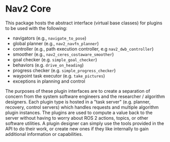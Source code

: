 # Nav2 Core

This package hosts the abstract interface (virtual base classes) for plugins to be used with the following:
- navigators (e.g., `navigate_to_pose`)
- global planner (e.g., `nav2_navfn_planner`)
- controller (e.g., path execution controller, e.g `nav2_dwb_controller`)
- smoother (e.g., `nav2_ceres_costaware_smoother`)
- goal checker (e.g. `simple_goal_checker`)
- behaviors (e.g. `drive_on_heading`)
- progress checker (e.g. `simple_progress_checker`)
- waypoint task executor (e.g. `take_pictures`)
- exceptions in planning and control

The purposes of these plugin interfaces are to create a separation of concern from the system software engineers and the researcher / algorithm designers. Each plugin type is hosted in a "task server" (e.g. planner, recovery, control servers) which handles requests and multiple algorithm plugin instances. The plugins are used to compute a value back to the server without having to worry about ROS 2 actions, topics, or other software utilities. A plugin designer can simply use the tools provided in the API to do their work, or create new ones if they like internally to gain additional information or capabilities.
